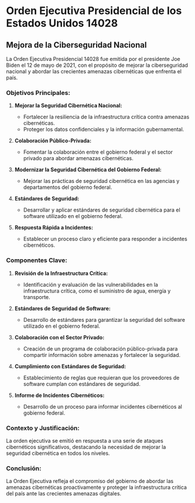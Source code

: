 # Orden Ejecutiva Presidencial de los Estados Unidos 14028

## Mejora de la Ciberseguridad Nacional

La Orden Ejecutiva Presidencial 14028 fue emitida por el presidente Joe Biden el 12 de mayo de 2021, con el propósito de mejorar la ciberseguridad nacional y abordar las crecientes amenazas cibernéticas que enfrenta el país.

### Objetivos Principales:

1. **Mejorar la Seguridad Cibernética Nacional:**
   - Fortalecer la resiliencia de la infraestructura crítica contra amenazas cibernéticas.
   - Proteger los datos confidenciales y la información gubernamental.

2. **Colaboración Público-Privada:**
   - Fomentar la colaboración entre el gobierno federal y el sector privado para abordar amenazas cibernéticas.

3. **Modernizar la Seguridad Cibernética del Gobierno Federal:**
   - Mejorar las prácticas de seguridad cibernética en las agencias y departamentos del gobierno federal.

4. **Estándares de Seguridad:**
   - Desarrollar y aplicar estándares de seguridad cibernética para el software utilizado en el gobierno federal.

5. **Respuesta Rápida a Incidentes:**
   - Establecer un proceso claro y eficiente para responder a incidentes cibernéticos.

### Componentes Clave:

1. **Revisión de la Infraestructura Crítica:**
   - Identificación y evaluación de las vulnerabilidades en la infraestructura crítica, como el suministro de agua, energía y transporte.

2. **Estándares de Seguridad de Software:**
   - Desarrollo de estándares para garantizar la seguridad del software utilizado en el gobierno federal.

3. **Colaboración con el Sector Privado:**
   - Creación de un programa de colaboración público-privada para compartir información sobre amenazas y fortalecer la seguridad.

4. **Cumplimiento con Estándares de Seguridad:**
   - Establecimiento de reglas que requieran que los proveedores de software cumplan con estándares de seguridad.

5. **Informe de Incidentes Cibernéticos:**
   - Desarrollo de un proceso para informar incidentes cibernéticos al gobierno federal.

### Contexto y Justificación:

La orden ejecutiva se emitió en respuesta a una serie de ataques cibernéticos significativos, destacando la necesidad de mejorar la seguridad cibernética en todos los niveles.

### Conclusión:

La Orden Ejecutiva refleja el compromiso del gobierno de abordar las amenazas cibernéticas proactivamente y proteger la infraestructura crítica del país ante las crecientes amenazas digitales.
